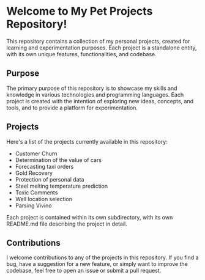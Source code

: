 # Welcome to My Pet Projects Repository!
This repository contains a collection of my personal projects, created for learning and experimentation purposes. Each project is a standalone entity, with its own unique features, functionalities, and codebase.

## Purpose
The primary purpose of this repository is to showcase my skills and knowledge in various technologies and programming languages. Each project is created with the intention of exploring new ideas, concepts, and tools, and to provide a platform for experimentation.

## Projects
Here's a list of the projects currently available in this repository:

- Customer Churn
- Determination of the value of cars
- Forecasting taxi orders
- Gold Recovery
- Protection of personal data
- Steel melting temperature prediction
- Toxic Comments
- Well location selection
- Parsing Vivino

Each project is contained within its own subdirectory, with its own README.md file describing the project in detail.

## Contributions
I welcome contributions to any of the projects in this repository. If you find a bug, have a suggestion for a new feature, or simply want to improve the codebase, feel free to open an issue or submit a pull request.
